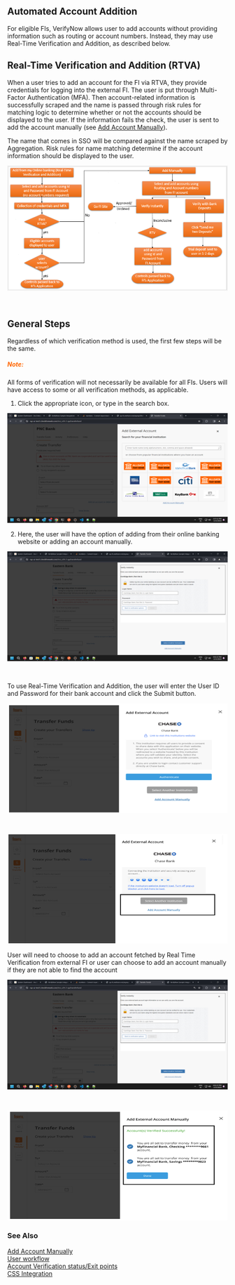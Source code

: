 ## Automated Account Addition

For eligible FIs, VerifyNow allows user to add accounts without providing information such as routing or account numbers. Instead, they may use Real-Time Verification and Addition, as described below.

## Real-Time Verification and Addition (RTVA)

When a user tries to add an account for the FI via RTVA, they provide credentials for logging into the external FI. The user is put through Multi-Factor Authentication (MFA). Then account-related information is successfully scraped and the name is passed through risk rules for matching logic to determine whether or not the accounts should be displayed to the user. If the information fails the check, the user is sent to add the account manually (see [Add Account Manually](?path=docs/add-account-manually.md)).

The name that comes in SSO will be compared against the name scraped by Aggregation. Risk rules for name matching determine if the account information should be displayed to the user.

<center>

![image](../assets/images/automated_account_addition.png)

&nbsp;

</center>

## General Steps

Regardless of which verification method is used, the first few steps will be the same.

<h5 style="color:#ff6600">Note:</h5>

All forms of verification will not necessarily be available for all FIs. Users will have access to some or all verification methods, as applicable.

1.	Click the appropriate icon, or type in the search box.

<center>

<img width="550" height="250" src="https://raw.githubusercontent.com/Fiserv/verifynow/develop/assets/images/rtvaAddExternalAccount.png">


</center>

2.	Here, the user will have the option of adding from their online banking website or adding an account manually.

<center>

<img width="550" height="250" src="https://raw.githubusercontent.com/Fiserv/verifynow/develop/assets/images/rtvaVerifyinstantly.png">

&nbsp;

</center>

To use Real-Time Verification and Addition, the user will enter the User ID and Password for their bank account and click the Submit button.

<center>

<img width="550" height="250" src="https://raw.githubusercontent.com/Fiserv/verifynow/develop/assets/images/rtvaexternalaccountauthentication.png">

&nbsp;

<img width="550" height="250" src="https://raw.githubusercontent.com/Fiserv/verifynow/develop/assets/images/rtvaauthenticationinprogress.png">


</center>

User will need to choose to add an account fetched by Real Time Verification from external FI or user can choose to add an account manually if they are not able to find the account

<center>

<img width="550" height="250" src="https://raw.githubusercontent.com/Fiserv/verifynow/develop/assets/images/rtvaVerifyinstantly.png">

&nbsp;

<img width="550" height="250" src="https://raw.githubusercontent.com/Fiserv/verifynow/develop/assets/images/rtvaAddexternalaccountsuccess.png">

</center>

### See Also

[Add Account Manually](?path=docs/add-account-manually.md)</br>
[User workflow](?path=docs/user-workflow.md)</br>
[Account Verification status/Exit points](?path=docs/account-verification-status.md)</br>
[CSS Integration](?path=docs/css-integration.md)

<style>
    .card-body ul {
        list-style: none;
        padding-left: 20px;
    }
    .card-body ul li::before {
        content: "\2022";
        font-size: 1.1em;
        color: #f60;
        display: inline-block;
        width: 1em;
        margin-left: -1em;
    }
    .card-container {
            display: flex;
            justify-content: space-between;
        }
        .card {
            border: 1px solid black;
            border-radius: 8px;
            margin: 5px;
            display: flex;
            flex-direction: column;
        }
   .collapsible-container {
        width: 100%;
    }

    .collapsible-checkbox {
        display: none;
    }

    .label-expand {
        background-color: #777;
        color: white;
        cursor: pointer;
        padding: 18px;
        width: 100%;
        border: none;
        text-align: left;
        outline: none;
        font-size: 15px;
        display: block;
        position: relative;
    }
   .label-expand::after{
        content: '+';
        font-size: 22px;
        font-weight: bold;
        position: absolute;
        right: 12px;
        top: 8px;
    }
    input:checked + label::after {
        content: '-';
        font-size: 22px;
        right: 14px;
        top: 8px;
    }

    .collapsible-checkbox:checked+.label-expand {
        background-color: #555;
    }

    .content-expand {
        padding: 0 18px;
        display: none;
        overflow: hidden;
        background-color: #f1f1f1;
    }

    .collapsible-checkbox:checked+.label-expand+.content-expand {
        display: block;
    }


    .block-quote {
        padding: 1em;
        color: #6a737d;
        border-left: 0.375em solid #40a9ff;
        background: #e6f7ff;
        border-radius: 3px;
    }

    .content-left {
        width: 50%
    }

    .image-otp {
        width: 40%
    }

    .content-body {
        display: flex;
        align-items: center;
        justify-content: space-between;
        padding: 20px;
    }

    .image-center {
      display: block;
      margin-left: auto;
      margin-right: auto;
      width: 70%;
    }
    
    .card-body {
        margin: 20px;
    }
</style>